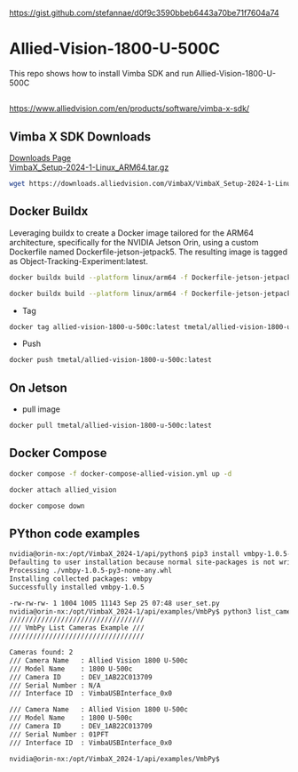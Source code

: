 https://gist.github.com/stefannae/d0f9c3590bbeb6443a70be71f7604a74
# Allied-Vision-1800-U-500C
This repo shows how to install Vimba SDK and run Allied-Vision-1800-U-500C
## 
https://www.alliedvision.com/en/products/software/vimba-x-sdk/

## Vimba X SDK Downloads
[Downloads Page](https://www.alliedvision.com/en/products/software/vimba-x-sdk/#c13326)  
[VimbaX_Setup-2024-1-Linux_ARM64.tar.gz](https://downloads.alliedvision.com/VimbaX/VimbaX_Setup-2024-1-Linux_ARM64.tar.gz)

```bash
wget https://downloads.alliedvision.com/VimbaX/VimbaX_Setup-2024-1-Linux_ARM64.tar.gz
```
## Docker Buildx
Leveraging buildx to create a Docker image tailored for the ARM64 architecture, specifically for the NVIDIA Jetson Orin, using a custom Dockerfile named Dockerfile-jetson-jetpack5. The resulting image is tagged as Object-Tracking-Experiment:latest.
```bash
docker buildx build --platform linux/arm64 -f Dockerfile-jetson-jetpack5 -t allied-vision-1800-u-500c:latest .
```
```bash
docker buildx build --platform linux/arm64 -f Dockerfile-jetson-jetpack5 -t allied-vision-1800-u-500c:latest .
```

* Tag

```bash
docker tag allied-vision-1800-u-500c:latest tmetal/allied-vision-1800-u-500c:latest
```
* Push

```bash
docker push tmetal/allied-vision-1800-u-500c:latest
```

## On Jetson 
* pull image 
```bash
docker pull tmetal/allied-vision-1800-u-500c:latest
```

## Docker Compose
```bash
docker compose -f docker-compose-allied-vision.yml up -d
```
```bash
docker attach allied_vision
```
```bash
docker compose down
```

## PYthon code examples
```bash
nvidia@orin-nx:/opt/VimbaX_2024-1/api/python$ pip3 install vmbpy-1.0.5-py3-none-any.whl
Defaulting to user installation because normal site-packages is not writeable
Processing ./vmbpy-1.0.5-py3-none-any.whl
Installing collected packages: vmbpy
Successfully installed vmbpy-1.0.5

```
```bash
-rw-rw-rw- 1 1004 1005 11143 Sep 25 07:48 user_set.py
nvidia@orin-nx:/opt/VimbaX_2024-1/api/examples/VmbPy$ python3 list_cameras.py
//////////////////////////////////
/// VmbPy List Cameras Example ///
//////////////////////////////////

Cameras found: 2
/// Camera Name   : Allied Vision 1800 U-500c
/// Model Name    : 1800 U-500c
/// Camera ID     : DEV_1AB22C013709
/// Serial Number : N/A
/// Interface ID  : VimbaUSBInterface_0x0

/// Camera Name   : Allied Vision 1800 U-500c
/// Model Name    : 1800 U-500c
/// Camera ID     : DEV_1AB22C013709
/// Serial Number : 01PFT
/// Interface ID  : VimbaUSBInterface_0x0

nvidia@orin-nx:/opt/VimbaX_2024-1/api/examples/VmbPy$

```
